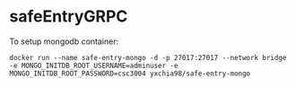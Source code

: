 # safeEntryGRPC

To setup mongodb container:

```
docker run --name safe-entry-mongo -d -p 27017:27017 --network bridge -e MONGO_INITDB_ROOT_USERNAME=adminuser -e MONGO_INITDB_ROOT_PASSWORD=csc3004 yxchia98/safe-entry-mongo
```
